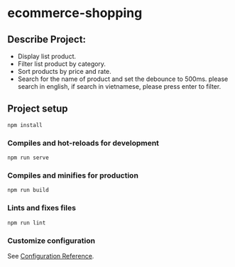 # ecommerce-shopping

## Describe Project:

-   Display list product.
-   Filter list product by category.
-   Sort products by price and rate.
-   Search for the name of product and set the debounce to 500ms. please search in english, if search in vietnamese, please press enter to filter.

## Project setup

```
npm install
```

### Compiles and hot-reloads for development

```
npm run serve
```

### Compiles and minifies for production

```
npm run build
```

### Lints and fixes files

```
npm run lint
```

### Customize configuration

See [Configuration Reference](https://cli.vuejs.org/config/).
